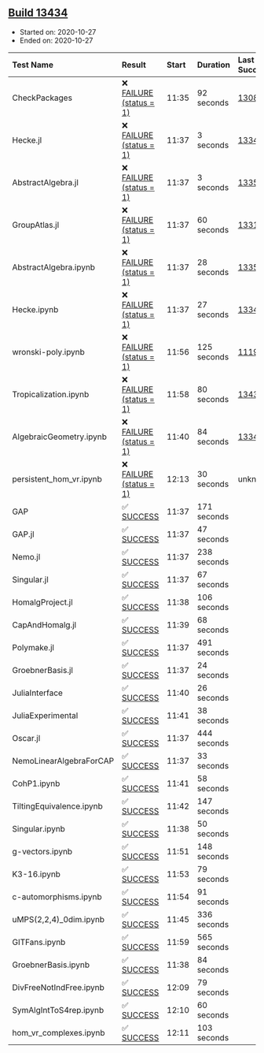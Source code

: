 ## [Build 13434](https://oscarci.mathematik.uni-kl.de/job/oscar/13434/)

* Started on: 2020-10-27
* Ended on: 2020-10-27

| Test Name    | Result | Start | Duration | Last Success | First Failure |
|:-------------|:-------|:------|:---------|:-------------|:--------------|
| CheckPackages | ❌ [FAILURE (status = 1)](https://oscarci.mathematik.uni-kl.de/job/oscar/13434/artifact/logs/build-13434/CheckPackages.log) | 11:35 | 92 seconds | [13085](https://oscarci.mathematik.uni-kl.de/job/oscar/13085/) | [13086](https://oscarci.mathematik.uni-kl.de/job/oscar/13086/) |
| Hecke.jl | ❌ [FAILURE (status = 1)](https://oscarci.mathematik.uni-kl.de/job/oscar/13434/artifact/logs/build-13434/Hecke.jl.log) | 11:37 | 3 seconds | [13341](https://oscarci.mathematik.uni-kl.de/job/oscar/13341/) | [13342](https://oscarci.mathematik.uni-kl.de/job/oscar/13342/) |
| AbstractAlgebra.jl | ❌ [FAILURE (status = 1)](https://oscarci.mathematik.uni-kl.de/job/oscar/13434/artifact/logs/build-13434/AbstractAlgebra.jl.log) | 11:37 | 3 seconds | [13355](https://oscarci.mathematik.uni-kl.de/job/oscar/13355/) | [13356](https://oscarci.mathematik.uni-kl.de/job/oscar/13356/) |
| GroupAtlas.jl | ❌ [FAILURE (status = 1)](https://oscarci.mathematik.uni-kl.de/job/oscar/13434/artifact/logs/build-13434/GroupAtlas.jl.log) | 11:37 | 60 seconds | [13311](https://oscarci.mathematik.uni-kl.de/job/oscar/13311/) | [13312](https://oscarci.mathematik.uni-kl.de/job/oscar/13312/) |
| AbstractAlgebra.ipynb | ❌ [FAILURE (status = 1)](https://oscarci.mathematik.uni-kl.de/job/oscar/13434/artifact/logs/build-13434/AbstractAlgebra.ipynb.log) | 11:37 | 28 seconds | [13355](https://oscarci.mathematik.uni-kl.de/job/oscar/13355/) | [13356](https://oscarci.mathematik.uni-kl.de/job/oscar/13356/) |
| Hecke.ipynb | ❌ [FAILURE (status = 1)](https://oscarci.mathematik.uni-kl.de/job/oscar/13434/artifact/logs/build-13434/Hecke.ipynb.log) | 11:37 | 27 seconds | [13341](https://oscarci.mathematik.uni-kl.de/job/oscar/13341/) | [13342](https://oscarci.mathematik.uni-kl.de/job/oscar/13342/) |
| wronski-poly.ipynb | ❌ [FAILURE (status = 1)](https://oscarci.mathematik.uni-kl.de/job/oscar/13434/artifact/logs/build-13434/wronski-poly.ipynb.log) | 11:56 | 125 seconds | [11192](https://oscarci.mathematik.uni-kl.de/job/oscar/11192/) | [11193](https://oscarci.mathematik.uni-kl.de/job/oscar/11193/) |
| Tropicalization.ipynb | ❌ [FAILURE (status = 1)](https://oscarci.mathematik.uni-kl.de/job/oscar/13434/artifact/logs/build-13434/Tropicalization.ipynb.log) | 11:58 | 80 seconds | [13433](https://oscarci.mathematik.uni-kl.de/job/oscar/13433/) | [13434](https://oscarci.mathematik.uni-kl.de/job/oscar/13434/) |
| AlgebraicGeometry.ipynb | ❌ [FAILURE (status = 1)](https://oscarci.mathematik.uni-kl.de/job/oscar/13434/artifact/logs/build-13434/AlgebraicGeometry.ipynb.log) | 11:40 | 84 seconds | [13341](https://oscarci.mathematik.uni-kl.de/job/oscar/13341/) | [13342](https://oscarci.mathematik.uni-kl.de/job/oscar/13342/) |
| persistent_hom_vr.ipynb | ❌ [FAILURE (status = 1)](https://oscarci.mathematik.uni-kl.de/job/oscar/13434/artifact/logs/build-13434/persistent_hom_vr.ipynb.log) | 12:13 | 30 seconds | unknown | unknown |
| GAP | ✅ [SUCCESS](https://oscarci.mathematik.uni-kl.de/job/oscar/13434/artifact/logs/build-13434/GAP.log) | 11:37 | 171 seconds |  |  |
| GAP.jl | ✅ [SUCCESS](https://oscarci.mathematik.uni-kl.de/job/oscar/13434/artifact/logs/build-13434/GAP.jl.log) | 11:37 | 47 seconds |  |  |
| Nemo.jl | ✅ [SUCCESS](https://oscarci.mathematik.uni-kl.de/job/oscar/13434/artifact/logs/build-13434/Nemo.jl.log) | 11:37 | 238 seconds |  |  |
| Singular.jl | ✅ [SUCCESS](https://oscarci.mathematik.uni-kl.de/job/oscar/13434/artifact/logs/build-13434/Singular.jl.log) | 11:37 | 67 seconds |  |  |
| HomalgProject.jl | ✅ [SUCCESS](https://oscarci.mathematik.uni-kl.de/job/oscar/13434/artifact/logs/build-13434/HomalgProject.jl.log) | 11:38 | 106 seconds |  |  |
| CapAndHomalg.jl | ✅ [SUCCESS](https://oscarci.mathematik.uni-kl.de/job/oscar/13434/artifact/logs/build-13434/CapAndHomalg.jl.log) | 11:39 | 68 seconds |  |  |
| Polymake.jl | ✅ [SUCCESS](https://oscarci.mathematik.uni-kl.de/job/oscar/13434/artifact/logs/build-13434/Polymake.jl.log) | 11:37 | 491 seconds |  |  |
| GroebnerBasis.jl | ✅ [SUCCESS](https://oscarci.mathematik.uni-kl.de/job/oscar/13434/artifact/logs/build-13434/GroebnerBasis.jl.log) | 11:37 | 24 seconds |  |  |
| JuliaInterface | ✅ [SUCCESS](https://oscarci.mathematik.uni-kl.de/job/oscar/13434/artifact/logs/build-13434/JuliaInterface.log) | 11:40 | 26 seconds |  |  |
| JuliaExperimental | ✅ [SUCCESS](https://oscarci.mathematik.uni-kl.de/job/oscar/13434/artifact/logs/build-13434/JuliaExperimental.log) | 11:41 | 38 seconds |  |  |
| Oscar.jl | ✅ [SUCCESS](https://oscarci.mathematik.uni-kl.de/job/oscar/13434/artifact/logs/build-13434/Oscar.jl.log) | 11:37 | 444 seconds |  |  |
| NemoLinearAlgebraForCAP | ✅ [SUCCESS](https://oscarci.mathematik.uni-kl.de/job/oscar/13434/artifact/logs/build-13434/NemoLinearAlgebraForCAP.log) | 11:37 | 33 seconds |  |  |
| CohP1.ipynb | ✅ [SUCCESS](https://oscarci.mathematik.uni-kl.de/job/oscar/13434/artifact/logs/build-13434/CohP1.ipynb.log) | 11:41 | 58 seconds |  |  |
| TiltingEquivalence.ipynb | ✅ [SUCCESS](https://oscarci.mathematik.uni-kl.de/job/oscar/13434/artifact/logs/build-13434/TiltingEquivalence.ipynb.log) | 11:42 | 147 seconds |  |  |
| Singular.ipynb | ✅ [SUCCESS](https://oscarci.mathematik.uni-kl.de/job/oscar/13434/artifact/logs/build-13434/Singular.ipynb.log) | 11:38 | 50 seconds |  |  |
| g-vectors.ipynb | ✅ [SUCCESS](https://oscarci.mathematik.uni-kl.de/job/oscar/13434/artifact/logs/build-13434/g-vectors.ipynb.log) | 11:51 | 148 seconds |  |  |
| K3-16.ipynb | ✅ [SUCCESS](https://oscarci.mathematik.uni-kl.de/job/oscar/13434/artifact/logs/build-13434/K3-16.ipynb.log) | 11:53 | 79 seconds |  |  |
| c-automorphisms.ipynb | ✅ [SUCCESS](https://oscarci.mathematik.uni-kl.de/job/oscar/13434/artifact/logs/build-13434/c-automorphisms.ipynb.log) | 11:54 | 91 seconds |  |  |
| uMPS(2,2,4)_0dim.ipynb | ✅ [SUCCESS](https://oscarci.mathematik.uni-kl.de/job/oscar/13434/artifact/logs/build-13434/uMPS-2-2-4-_0dim.ipynb.log) | 11:45 | 336 seconds |  |  |
| GITFans.ipynb | ✅ [SUCCESS](https://oscarci.mathematik.uni-kl.de/job/oscar/13434/artifact/logs/build-13434/GITFans.ipynb.log) | 11:59 | 565 seconds |  |  |
| GroebnerBasis.ipynb | ✅ [SUCCESS](https://oscarci.mathematik.uni-kl.de/job/oscar/13434/artifact/logs/build-13434/GroebnerBasis.ipynb.log) | 11:38 | 84 seconds |  |  |
| DivFreeNotIndFree.ipynb | ✅ [SUCCESS](https://oscarci.mathematik.uni-kl.de/job/oscar/13434/artifact/logs/build-13434/DivFreeNotIndFree.ipynb.log) | 12:09 | 79 seconds |  |  |
| SymAlgIntToS4rep.ipynb | ✅ [SUCCESS](https://oscarci.mathematik.uni-kl.de/job/oscar/13434/artifact/logs/build-13434/SymAlgIntToS4rep.ipynb.log) | 12:10 | 60 seconds |  |  |
| hom_vr_complexes.ipynb | ✅ [SUCCESS](https://oscarci.mathematik.uni-kl.de/job/oscar/13434/artifact/logs/build-13434/hom_vr_complexes.ipynb.log) | 12:11 | 103 seconds |  |  |
